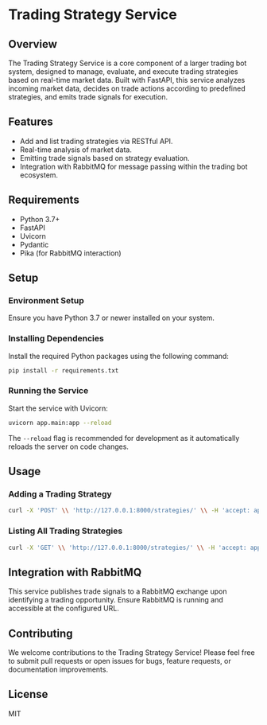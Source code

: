 # Trading Strategy Service

## Overview

The Trading Strategy Service is a core component of a larger trading bot system, designed to manage, evaluate, and execute trading strategies based on real-time market data. Built with FastAPI, this service analyzes incoming market data, decides on trade actions according to predefined strategies, and emits trade signals for execution.

## Features

- Add and list trading strategies via RESTful API.
- Real-time analysis of market data.
- Emitting trade signals based on strategy evaluation.
- Integration with RabbitMQ for message passing within the trading bot ecosystem.

## Requirements

- Python 3.7+
- FastAPI
- Uvicorn
- Pydantic
- Pika (for RabbitMQ interaction)

## Setup

### Environment Setup

Ensure you have Python 3.7 or newer installed on your system.

### Installing Dependencies

Install the required Python packages using the following command:

```bash
pip install -r requirements.txt
```

### Running the Service

Start the service with Uvicorn:

```bash
uvicorn app.main:app --reload
```

The `--reload` flag is recommended for development as it automatically reloads the server on code changes.

## Usage

### Adding a Trading Strategy

```bash
curl -X 'POST' \\ 'http://127.0.0.1:8000/strategies/' \\ -H 'accept: application/json' \\ -H 'Content-Type: application/json' \\ -d '{ "name": "Simple Moving Average", "parameters": { "period": 14 }, "description": "A strategy based on simple moving average" }'
```

### Listing All Trading Strategies

```bash
curl -X 'GET' \\ 'http://127.0.0.1:8000/strategies/' \\ -H 'accept: application/json'
```

## Integration with RabbitMQ

This service publishes trade signals to a RabbitMQ exchange upon identifying a trading opportunity. Ensure RabbitMQ is running and accessible at the configured URL.

## Contributing

We welcome contributions to the Trading Strategy Service! Please feel free to submit pull requests or open issues for bugs, feature requests, or documentation improvements.

## License

MIT
